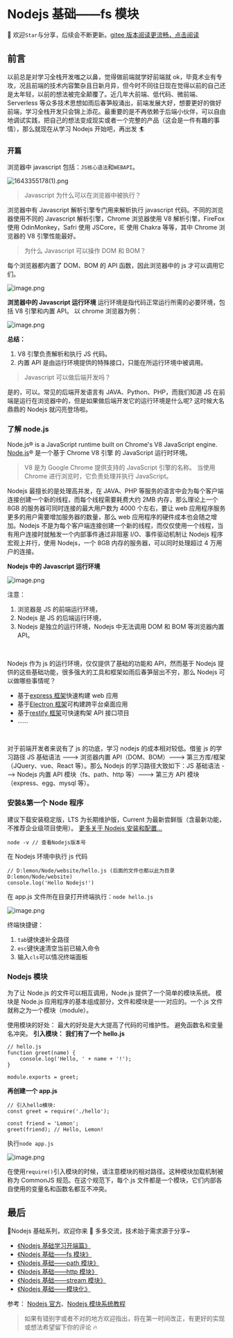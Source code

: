 # Nodejs 基础——fs 模块

🚀 欢迎`Star`与分享，后续会不断更新。[gitee 版本阅读更流畅，点击阅读](https://gitee.com/ylyubook/node-start)

## 前言

以前总是对学习全栈开发嗤之以鼻，觉得做前端就学好前端就 ok，毕竟术业有专攻，况且前端的技术内容繁杂且日新月异，但今时不同往日现在觉得以前的自己还是太年轻，以前的想法被完全颠覆了。近几年大前端、低代码、微前端、Serverless 等众多技术思想如雨后春笋般涌出，前端发展大好，想要更好的做好前端，学习全栈开发只会锦上添花。最重要的是不再依赖于后端小伙伴，可以自由地调试实践，把自己的想法变成现实或者一个完整的产品（这会是一件有趣的事情），那么就现在从学习 Nodejs 开始吧，再出发 🏄

### 开篇

浏览器中 javascript 包括：`JS核心语法`和`WEBAPI`。

![1643355178(1).png](https://cdn.nlark.com/yuque/0/2022/png/638436/1643355188881-b8b5a51a-4262-4717-99bd-6eab5b2cc95e.png#clientId=u3f2999ed-4c80-4&crop=0&crop=0&crop=1&crop=1&from=paste&height=278&id=u29d4c2f4&margin=%5Bobject%20Object%5D&name=1643355178%281%29.png&originHeight=278&originWidth=561&originalType=binary&ratio=1&rotation=0&showTitle=false&size=13899&status=done&style=none&taskId=uc8300d6e-6c97-4880-b044-fa63f6bcf54&title=&width=561)

> Javascript 为什么可以在浏览器中被执行？

浏览器中有 Javascript 解析引擎专门用来解析执行 javascript 代码。不同的浏览器使用不同的 Javascript 解析引擎，Chrome 浏览器使用 V8 解析引擎，FireFox 使用 OdinMonkey，Safri 使用 JSCore，IE 使用 Chakra 等等，其中 Chrome 浏览器的 V8 引擎性能最好。

> 为什么 Javascript 可以操作 DOM 和 BOM？

每个浏览器都内置了 DOM、BOM 的 API 函数，因此浏览器中的 js 才可以调用它们。

![image.png](https://cdn.nlark.com/yuque/0/2022/png/638436/1643357260386-6de0a9e5-f899-42dd-a653-2e0f3d198ef8.png#clientId=u3f2999ed-4c80-4&crop=0&crop=0&crop=1&crop=1&from=paste&height=307&id=udb7abf50&margin=%5Bobject%20Object%5D&name=image.png&originHeight=307&originWidth=558&originalType=binary&ratio=1&rotation=0&showTitle=false&size=16925&status=done&style=none&taskId=ua35f828d-d0b2-40eb-9ae3-fb6549e17dc&title=&width=558)

**浏览器中的 Javascript 运行环境**
运行环境是指代码正常运行所需的必要环境，包括 V8 引擎和内置 API。
以 chrome 浏览器为例：

![image.png](https://cdn.nlark.com/yuque/0/2022/png/638436/1643357480788-51c57409-6cf9-4cc2-9ce9-bf219f380f2f.png#clientId=u3f2999ed-4c80-4&crop=0&crop=0&crop=1&crop=1&from=paste&height=316&id=uddbda63d&margin=%5Bobject%20Object%5D&name=image.png&originHeight=316&originWidth=556&originalType=binary&ratio=1&rotation=0&showTitle=false&size=69871&status=done&style=none&taskId=u8ff1ceae-8343-45c6-9320-909a45ab263&title=&width=556)

**总结：**

1. V8 引擎负责解析和执行 JS 代码。
1. 内置 API 是由运行环境提供的特殊接口，只能在所运行环境中被调用。

> Javascript 可以做后端开发吗？

是的，可以。常见的后端开发语言有 JAVA、Python、PHP，而我们知道 JS 在前端是运行在浏览器中的，但是如果做后端开发它的运行环境是什么呢? 这时候大名鼎鼎的 Nodejs 就闪亮登场啦。
​

### 了解 node.js

Node.js® is a JavaScript runtime built on Chrome's V8 JavaScript engine.
[Node.js](https://nodejs.org/zh-cn/)® 是一个基于 Chrome V8 引擎 的 JavaScript 运行时环境。

> V8 是为 Google Chrome 提供支持的 JavaScript 引擎的名称。 当使用 Chrome 进行浏览时，它负责处理并执行 JavaScript。

Nodejs 最擅长的是处理高并发，在 JAVA、PHP 等服务的语言中会为每个客户端连接创建一个新的线程，而每个线程需要耗费大约 2MB 内存，那么理论上一个 8GB 的服务器可同时连接的最大用户数为 4000 个左右，要让 web 应用程序服务更多的用户需要增加服务器的数量，那么 web 应用程序的硬件成本也会随之增加。Nodejs 不是为每个客户端连接创建一个新的线程，而仅仅使用一个线程，当有用户连接时就触发一个内部事件通过非阻塞 I/O、事件驱动机制让 Nodejs 程序宏观上并行，使用 Nodejs，一个 8GB 内存的服务器，可以同时处理超过 4 万用户的连接。

**Nodejs 中的 Javascript 运行环境**

![image.png](https://cdn.nlark.com/yuque/0/2022/png/638436/1643358640971-6be9ff9e-1da3-44e4-bfab-f3aebc2e3b45.png#clientId=u3f2999ed-4c80-4&crop=0&crop=0&crop=1&crop=1&from=paste&height=344&id=u4c4d4fa0&margin=%5Bobject%20Object%5D&name=image.png&originHeight=344&originWidth=563&originalType=binary&ratio=1&rotation=0&showTitle=false&size=61923&status=done&style=none&taskId=u4f04cf8e-4afa-4bf2-b86e-38339a8f8ea&title=&width=563)

注意：

1. 浏览器是 JS 的前端运行环境，
1. Nodejs 是 JS 的后端运行环境，
1. Nodejs 是独立的运行环境，Nodejs 中无法调用 DOM 和 BOM 等浏览器内置 API。

​

Nodejs 作为 js 的运行环境，仅仅提供了基础的功能和 API，然而基于 Nodejs 提供的这些基础功能，很多强大的工具和框架如雨后春笋层出不穷，那么 Nodejs 可以做哪些事情呢？

- 基于[express 框架](http:///www.expressjs.com.cn)快速构建 web 应用
- 基于[Electron 框架](https://electronjs.org)可构建跨平台桌面应用
- 基于[restify 框架](http://restify.com)可快速构架 API 接口项目
- ......

​

对于前端开发者来说有了 js 的功底，学习 nodejs 的成本相对较低。借鉴 js 的学习路径 JS 基础语法 ---> 浏览器内置 API（DOM、BOM）---> 第三方库/框架（JQuery、vue、React 等）。那么 Nodejs 的学习路径大致如下：JS 基础语法 ---> Nodejs 内置 API 模块（fs、path、http 等）---> 第三方 API 模块（express、egg、mysql 等）。
​

### 安装&第一个 Node 程序

建议下载安装稳定版，LTS 为长期维护版，Current 为最新尝鲜版（含最新功能，不推荐企业级项目使用）。
[更多关于 Nodejs 安装和配置...](https://www.runoob.com/nodejs/nodejs-install-setup.html)

```shell
node -v // 查看Nodejs版本号
```

在 Nodejs 环境中执行 js 代码

```shell
// D:lemon/Node/website/hello.js (后面的文件也都以此为目录D:lemon/Node/website)
console.log('Hello Nodejs!')
```

在 app.js 文件所在目录打开终端执行：`node hello.js`

![image.png](https://cdn.nlark.com/yuque/0/2022/png/638436/1643362356063-41afa5d0-635c-4770-b719-f071303ba4a7.png#clientId=u3f2999ed-4c80-4&crop=0&crop=0&crop=1&crop=1&from=paste&height=218&id=u925fb5ee&margin=%5Bobject%20Object%5D&name=image.png&originHeight=218&originWidth=395&originalType=binary&ratio=1&rotation=0&showTitle=false&size=6874&status=done&style=none&taskId=ud2fac54a-9440-4cb5-9369-4b267dae8db&title=&width=395)

终端快捷键：

1. `tab`键快速补全路径
2. `esc`键快速清空当前已输入命令
3. 输入`cls`可以情况终端面板

### Nodejs 模块

为了让 Node.js 的文件可以相互调用，Node.js 提供了一个简单的模块系统。
模块是 Node.js 应用程序的基本组成部分，文件和模块是一一对应的。一个.js 文件就称之为一个模块（module）。

使用模块的好处：
最大的好处是大大提高了代码的可维护性。
避免函数名和变量名冲突。
**引入模块：**
**我们有了一个 hello.js**

```shell
// hello.js
function greet(name) {
    console.log('Hello, ' + name + '!');
}

module.exports = greet;
```

**再创建一个 app.js**

```shell
// 引入hello模块:
const greet = require('./hello');

const friend = 'Lemon';
greet(friend); // Hello, Lemon!
```

执行`node app.js`

![image.png](https://cdn.nlark.com/yuque/0/2022/png/638436/1643363414388-4c57fd46-f690-4cf0-8f70-c755879174d6.png#clientId=u3f2999ed-4c80-4&crop=0&crop=0&crop=1&crop=1&from=paste&height=91&id=ufb3b674a&margin=%5Bobject%20Object%5D&name=image.png&originHeight=91&originWidth=359&originalType=binary&ratio=1&rotation=0&showTitle=false&size=7494&status=done&style=none&taskId=u0271592d-8e73-4f2b-bc22-5f790d0d1ea&title=&width=359)

在使用`require()`引入模块的时候，请注意模块的相对路径。这种模块加载机制被称为 CommonJS 规范。在这个规范下，每个.js 文件都是一个模块，它们内部各自使用的变量名和函数名都互不冲突。

## 最后

🌈Nodejs 基础系列，欢迎你来 🍭 多多交流，技术始于需求源于分享~

- [《Nodejs 基础学习开端篇》](https://juejin.cn/post/7058459564626149389)
- [《Nodejs 基础——fs 模块》](https://juejin.cn/post/7063382395344388110/)
- [《Nodejs 基础——path 模块》](https://juejin.cn/post/7059311448891228167/)
- [《Nodejs 基础——http 模块》](https://juejin.cn/post/7062239625699393567)
- [《Nodejs 基础——stream 模块》](https://juejin.cn/post/7062541118121967647)
- [《Nodejs 基础——模块化》](https://juejin.cn/post/7063000384758874126)

参考：
[Nodejs 官方](http://nodejs.cn/learn/expose-functionality-from-a-nodejs-file-using-exports)、[Nodejs 模块系统教程](https://www.runoob.com/nodejs/nodejs-module-system.html)

> 如果有错别字或者不对的地方欢迎指出，将在第一时间改正，有更好的实现或想法希望留下你的评论 🔥
